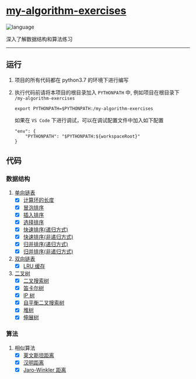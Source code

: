 # [my-algorithm-exercises](https://github.com/zh826256645/my-algorithm-exercises)
![language](https://img.shields.io/badge/language-python-blue.svg)

深入了解数据结构和算法练习
****
## 运行
1. 项目的所有代码都在 python3.7 的环境下进行编写

2. 执行代码前请将本项目的根目录加入 `PYTHONPATH` 中, 例如项目在根目录下 `/my-algorithm-exercises`
    ```shell script
    export PYTHONPATH=$PYTHONPATH:/my-algorithm-exercises
    ```
    如果在 `VS Code` 下进行调试，可以在调试配置文件中加入如下配置
    ```
    "env": {
        "PYTHONPATH": "$PYTHONPATH:${workspaceRoot}"
    }
    ```

## 代码
### 数据结构
1. [单向链表](https://github.com/zh826256645/my-algorithm-exercises/blob/master/model/link.py)
    - [x] [计算环的长度](https://github.com/zh826256645/my-algorithm-exercises/blob/b43234d586074a9da4a432893b38d1729c157b1d/exercises/link/link.py#L62)
    - [x] [冒泡排序](https://github.com/zh826256645/my-algorithm-exercises/blob/26e2d73b4dfd496acf43f63c6cebc16730c4acd7/exercises/link/link_sort.py#L496)
    - [x] [插入排序](https://github.com/zh826256645/my-algorithm-exercises/blob/b43234d586074a9da4a432893b38d1729c157b1d/exercises/link/link_sort.py#L74)
    - [x] [选择排序](https://github.com/zh826256645/my-algorithm-exercises/blob/b43234d586074a9da4a432893b38d1729c157b1d/exercises/link/link_sort.py#L109)
    - [x] [快速排序(递归方式)](https://github.com/zh826256645/my-algorithm-exercises/blob/3001a7da3118ab82dd7ab73329a1a3f29f9e9579/exercises/link/link_sort.py#L187)
    - [x] [快速排序(非递归方式)](https://github.com/zh826256645/my-algorithm-exercises/blob/e9b81e2b87be5e9154a47e6c72fa45345d43f7d3/exercises/link/link_sort.py#L310)
    - [x] [归并排序(递归方式)](https://github.com/zh826256645/my-algorithm-exercises/blob/5bdce20ec3cef25ef97b2157d09e1fe50b998dc3/exercises/link/link_sort.py#L335)
    - [x] [归并排序(非递归方式)](https://github.com/zh826256645/my-algorithm-exercises/blob/ec7f56580d7024fc77044632e98b37cc5b7eb705/exercises/link/link_sort.py#L432)
2. [双向链表](https://github.com/zh826256645/my-algorithm-exercises/blob/master/model/dbl_link.py)
    - [x] [LRU 缓存](https://github.com/zh826256645/my-algorithm-exercises/blob/master/model/lru_cache.py)
3. [二叉树](https://github.com/zh826256645/my-algorithm-exercises/blob/master/model/binary_tree.py)
    - [x] [二叉搜索树](https://github.com/zh826256645/my-algorithm-exercises/blob/522a264a6a3df2bce67cbfaffaa5fae1dd76d518/model/binary_tree.py#L241)
    - [x] [笛卡尔树](https://github.com/zh826256645/my-algorithm-exercises/blob/522a264a6a3df2bce67cbfaffaa5fae1dd76d518/model/binary_tree.py#L191)
    - [x] [IP 树](https://github.com/zh826256645/my-algorithm-exercises/blob/master/model/ip_tree.py)
    - [x] [自平衡二叉搜索树](https://github.com/zh826256645/my-algorithm-exercises/blob/master/model/avl_tree.py)
    - [x] [堆树](https://github.com/zh826256645/my-algorithm-exercises/blob/master/model/treap.py)
    - [x] [伸展树](https://github.com/zh826256645/my-algorithm-exercises/blob/master/model/splay_tree.py)

### 算法
1. 相似算法
    - [x] [莱文斯坦距离](https://github.com/zh826256645/my-algorithm-exercises/blob/master/algorithms/similarity/levenshtein_distance.py)
    - [x] [汉明距离](https://github.com/zh826256645/my-algorithm-exercises/blob/master/algorithms/similarity/hamming_distance.py)
    - [x] [Jaro-Winkler 距离](https://github.com/zh826256645/my-algorithm-exercises/blob/master/algorithms/similarity/jaro_winkler_distance.py)
